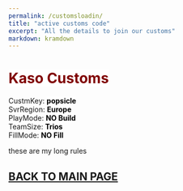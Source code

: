 ```yaml
---
permalink: /customsloadin/
title: "active customs code"
excerpt: "All the details to join our customs"
markdown: kramdown
---
```

<meta http-equiv="refresh" content="15">
<script>
    var countUpdDate = new Date("Sep 24, 2022 20:27:18").getTime(); // Set the date we're counting down to
    var x = setInterval(function () {
        var timeNow = new Date().getTime(); // Get today's date and time
        var distance = timeNow - countUpdDate; // Find the distance between now and the count down date
        var days = Math.floor(distance / (1000 * 60 * 60 * 24));
        var hours = Math.floor((distance % (1000 * 60 * 60 * 24)) / (1000 * 60 * 60));
        var minutes = Math.floor((distance % (1000 * 60 * 60)) / (1000 * 60));
        var seconds = Math.floor((distance % (1000 * 60)) / 1000);
        var minutesString = minutes.toString();
        var secondsString = seconds.toString();
        if (minutesString.length < 2) {
            minutesString = "0" + minutesString;
        }
        if (secondsString.length < 2) {
            secondsString = "0" + secondsString;
        }
        document.getElementById("countUpTimer").innerHTML = minutesString + ":" + secondsString + " since updt"; // Display the result in the element with id="demo"
        // If the count down is finished, write some text
        if (distance < 0) {
            clearInterval(x);
            document.getElementById("countUpTimer").innerHTML = "EXPIRED";
        }
    }, 1000); // Update the count down every 1000 milliseconds
</script>


# <strong><span style="color:maroon;background-color:white">Kaso Customs</span></strong><br>
<strong><span id="countUpTimer" style="color:red;background-color:white;font-size:add_size"></span></strong>

CustmKey: <strong><span style="color:black;background-color:white">popsicle</span></strong><br>
SvrRegion: <strong><span style="color:black;background-color:white">Europe</span></strong><br>
PlayMode: <strong><span style="color:black;background-color:white">NO Build</span></strong><br>
TeamSize: <strong><span style="color:black;background-color:white">Trios</span></strong><br>
FillMode: <strong><span style="color:black;background-color:white">NO Fill</span></strong><br>

these are my long rules

## [BACK TO MAIN PAGE](https://www.kaso.gg)